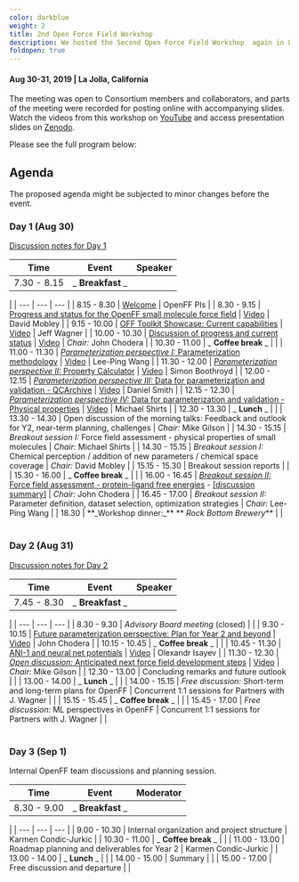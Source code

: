 ```yaml
---
color: darkblue
weight: 2
title: 2nd Open Force Field Workshop
description: We hosted the Second Open Force Field Workshop  again in La Jolla, CA on August 30-31, 2019. The first two days of the workshop focused on the progress update and future planning of OpenFF efforts in Year 2. The workshop was extended for another day (Sep 1), which was reserved for OpenFF team discussions, but open to interested Industry Partners. The venue was provided by the Skaggs School of Pharmacy and Pharmaceutical Sciences at UCSD campus.
foldopen: true
---
```

#### Aug 30-31, 2019  |  La Jolla, California

The meeting was open to Consortium members and collaborators, and parts of the meeting were recorded for posting online with accompanying slides. Watch the videos from this workshop on [YouTube](https://www.youtube.com/playlist?list=PLYW6oF6nr8NuEMjEyGXlyPQh7ETonpOIN) and access presentation slides on [Zenodo](https://zenodo.org/communities/openforcefield/search?page=1&amp;size=20).

Please see the full program below:

## Agenda

The proposed agenda might be subjected to minor changes before the event.

### Day 1 (Aug 30)

[Discussion notes for Day 1](https://docs.google.com/document/d/1z7hZDklgZHPxiR1JfpktGsM8sa0ZS_CW_1bGqfFU0SI/edit?usp=sharing)

| **Time** | **Event** | **Speaker** |
| --- | --- | --- |
| 7.30 - 8.15 | _ **Breakfast** _ |
 |
| --- | --- | --- |
| 8.15 - 8.30 | [Welcome](https://docs.google.com/presentation/d/1S1sjXe5rSaNzPyAncAsBBHP9-LLPv-D8rgDWWtL1egI/edit?usp=sharing) | OpenFF PIs |
| 8.30 - 9.15 | [Progress and status for the OpenFF small molecule force field](https://doi.org/10.5281/zenodo.3405489) | [Video](https://youtu.be/9mBixafP5yo) | David Mobley |
| 9.15 - 10.00 | [OFF Toolkit Showcase: Current capabilities](https://doi.org/10.5281/zenodo.3405514) | [Video](https://youtu.be/Ejx2um9N1ow) | Jeff Wagner |
| 10.00 - 10.30 | [Discussion of progress and current status](https://doi.org/10.5281/zenodo.3405520) | [Video](https://youtu.be/OAlJk3ff0Rk) | _Chair:_ John Chodera |
| 10.30 - 11.00 | _ **Coffee break** _ |
 |
| 11.00 - 11.30 | [_Parameterization perspective I:_ Parameterization methodology](https://doi.org/10.5281/zenodo.3405539) | [Video](https://youtu.be/F_CKbbhiaWQ) | Lee-Ping Wang |
| 11.30 - 12.00 | [_Parameterization perspective II:_ Property Calculator](https://doi.org/10.5281/zenodo.3405547) | [Video](https://youtu.be/MBijNBgQJPE) | Simon Boothroyd |
| 12.00 - 12.15 | [_Parameterization perspective III:_ Data for parameterization and validation - QCArchive](https://doi.org/10.5281/zenodo.3405561) | [Video](https://youtu.be/UfniLKgy78A) | Daniel Smith |
| 12.15 - 12.30 | [_Parameterization perspective IV:_ Data for parameterization and validation - Physical properties](https://doi.org/10.5281/zenodo.3405567) | [Video](https://youtu.be/IzK9ehmghKo) | Michael Shirts |
| 12.30 - 13.30 | _ **Lunch** _ |
 |
| 13.30 - 14.30 | Open discussion of the morning talks: Feedback and outlook for Y2, near-term planning, challenges | _Chair:_ Mike Gilson |
| 14.30 - 15.15 | _Breakout session I:_ Force field assessment - physical properties of small molecules | _Chair:_ Michael Shirts |
| 14.30 - 15.15 | _Breakout session I:_ Chemical perception / addition of new parameters / chemical space coverage | _Chair:_ David Mobley |
| 15.15 - 15.30 | Breakout session reports |
 |
| 15.30 - 16.00 | _ **Coffee break** _ |
 |
| 16.00 - 16.45 | [_Breakout session II:_ Force field assessment - protein-ligand free energies](https://docs.google.com/presentation/d/1VJup7h8lClRzF2Ei_rOF2Hvjx0aFXqYIVNGvhkxBBQ4/edit?usp=sharing) - [[discussion summary]](https://docs.google.com/presentation/d/1PCom76yRm12BXSRJZgLkGRJwt5FgIsVqlBKyoifxJ_A/edit?usp=sharing) | _Chair:_ John Chodera |
| 16.45 - 17.00 | _Breakout session II:_ Parameter definition, dataset selection, optimization strategies | _Chair:_ Lee-Ping Wang |
| 18.30 | **\_Workshop dinner:\_\*\* ** _Rock Bottom Brewery_\*\* |
 |
<br/><br/>
### Day 2 (Aug 31)

[Discussion notes for Day 2](https://docs.google.com/document/d/1w_J0vL5BPzIfIl4P8TaN22yMA-AE-1-yrziLinXU4KY/edit?usp=sharing)

| **Time** | **Event** | **Speaker** |
| --- | --- | --- |
| 7.45 - 8.30 | _ **Breakfast** _ |
 |
| --- | --- | --- |
| 8.30 - 9.30 | _Advisory Board meeting_ (closed) |
 |
| 9.30 - 10.15 | [Future parameterization perspective: Plan for Year 2 and beyond](https://doi.org/10.5281/zenodo.3405585) | [Video](https://youtu.be/Tl-MN2yWA9o) | John Chodera |
| 10.15 - 10.45 | _ **Coffee break** _ |
 |
| 10.45 - 11.30 | [ANI-1 and neural net potentials](https://doi.org/10.5281/zenodo.3405594) | [Video](https://youtu.be/QvYL4MaSMCo) | Olexandr Isayev |
| 11.30 - 12.30 | [_Open discussion:_ Anticipated next force field development steps](https://doi.org/10.5281/zenodo.340559) | [Video](https://youtu.be/iIROGTmxdeA) | _Chair:_ Mike Gilson |
| 12.30 - 13.00 | Concluding remarks and future outlook |
 |
| 13.00 - 14.00 | _ **Lunch** _ |
 |
| 14.00 - 15.15 | _Free discussion:_ Short-term and long-term plans for OpenFF | Concurrent 1:1 sessions for Partners with J. Wagner |
 |
| 15.15 - 15.45 | _ **Coffee break** _ |
 |
| 15.45 - 17.00 | _Free discussion:_ ML perspectives in OpenFF | Concurrent 1:1 sessions for Partners with J. Wagner |
 |
<br/><br/>
### Day 3 (Sep 1)

Internal OpenFF team discussions and planning session.

| **Time** | **Event** | **Moderator** |
| --- | --- | --- |
| 8.30 - 9.00 | _ **Breakfast** _ |
 |
| --- | --- | --- |
| 9.00 - 10.30 | Internal organization and project structure | Karmen Condic-Jurkic |
| 10.30 - 11.00 | _ **Coffee break** _ |
 |
| 11.00 - 13.00 | Roadmap planning and deliverables for Year 2 | Karmen Condic-Jurkic |
| 13.00 - 14.00 | _ **Lunch** _ |
 |
| 14.00 - 15.00 | Summary |
 |
| 15.00 - 17.00 | Free discussion and departure |
 |
